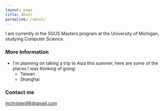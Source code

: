```yaml
---
layout: page
title: About
permalink: /about/
---
```


I am currently in the SGUS Masters program at the University of
Michigan, studying Computer Science.

### More Information

* I'm planning on taking a trip to Asia this summer, here are some of
the places I was thinking of going:
	* Taiwan
	* Shanghai


### Contact me

[mchristen96@gmail.com](mailto:mchristen96@gmail.com)
